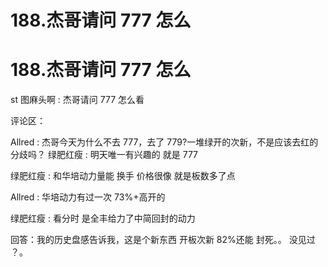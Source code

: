 # 188.杰哥请问 777 怎么

# 188.杰哥请问 777 怎么

st 图麻头啊 : 杰哥请问 777 怎么看

评论区：

Allred : 杰哥今天为什么不去 777，去了 779?一堆绿开的次新，不是应该去红的分歧吗？ 绿肥红瘦 : 明天唯一有兴趣的 就是 777

绿肥红瘦 : 和华培动力量能 换手 价格很像 就是板数多了点

Allred : 华培动力有过一次 73%+高开的

绿肥红瘦 : 看分时 是全丰给力了中简回封的动力

回答：我的历史盘感告诉我，这是个新东西 开板次新 82%还能 封死。。 没见过 ？。